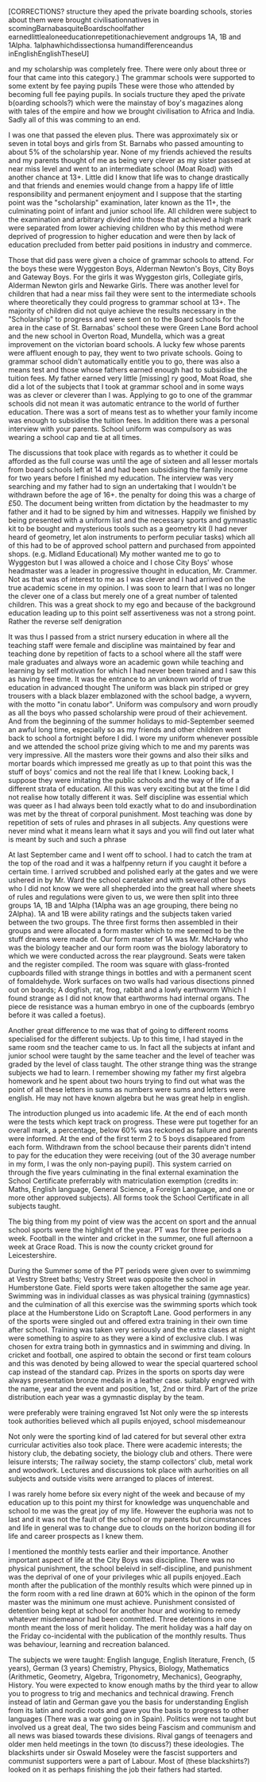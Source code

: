 [CORRECTIONS? structure they aped the private boarding schools, stories about them were brought civilisationnatives in scomingBarnabasquiteBoardschoolfather earnedlittlealoneeducationrepetitionachievement andgroups 1A, 1B and 1Alpha. 1alphawhichdissectionsa humandifferenceandus inEnglishEnglishTheseU]

and my scholarship was completely free. There were only about three or four that came into this category.) The grammar schools were supported to some extent by fee paying pupils These were those who attended by becoming full fee paying pupils. In socials tructure they aped the private b(oarding schools?) which were the mainstay of boy's magazines along with tales of the empire and how we brought civilisation to Africa and India. Sadly all of this was comming to an end.

I was one that passed the eleven plus. There was  approximately six or seven in total boys and girls from St. Barnabs who passed amounting to about 5% of the scholarship year. None of my friends achieved the results and my parents thought of me as being very clever as my sister passed at near miss level and went to an intermediate school (Moat Road) with another chance at 13+. Little did I know that life was to change drastically and that friends and enemies would change from a happy life of little responsibility and permanent enjoyment and I suppose that the starting point was the "scholarship" examination, later known as the 11+, the culminating point of infant and junior school life. All children were subject to the examination and arbitrary divided into those that achieved a high mark were separated from lower achieving  children who by this method were deprived of progression to higher education and were then by lack of education precluded from better paid positions in industry and commerce.

Those that did pass were given a choice of grammar schools to attend. For the boys these were Wyggeston Boys, Alderman Newton's Boys, City Boys and Gateway Boys. For the girls it was Wyggeston girls, Collegiate girls, Alderman Newton girls and Newarke Girls. There was another level for children that had a  near miss fail they were sent to the intermediate schools where theoretically they could progress to grammar school at 13+. The majority of children did not quiye achieve the results necessary  in the "Scholarship" to progress and were sent on to the Board schools for the area in the case of St. Barnabas' school these were Green Lane Bord achool and the new school in Overton Road, Mundella, which was a great improvement on the victorian board schools. A lucky few whose parents were affluent enough to pay, they went to two private schools. Going to grammar school didn't automatically entitle you to go, there was also a means test and those whose fathers earned enough had to subsidise the tuition fees. My father earned very little [missing] ry good, Moat Road, she did a lot of the subjects that I took at grammar school and in some ways was as clever or cleverer than I was. Applying to go to one of the grammar schools did not mean it was automatic entrance to the world of further education. There was a sort of means test as to whether your family income was enough to subsidise the tuition fees. In addition there was a personal interview with your parents. School uniform was compulsory as was wearing a school cap and tie at all times.

The discussions that took place with regards as to whether it could be afforded as the full course was until the age of sixteen and all lesser mortals from board schools left at 14 and had been subsidising the family income for two years before I finished my education. The interview was very searching and my father had to sign an undertaking that I wouldn't be withdrawn before the age of 16+. the penalty for doing this was a charge of £50. The document being written from dictation by the headmaster to my father and it had to be signed by him and witnesses. Happily we finished by being presented with a uniform list and the necessary sports and gymnastic kit to be bought and  mysterious tools such as a geometry kit (I had never heard of geometry, let alon instruments to perform peculiar tasks) which all of this had to be of approved school pattern and purchased from appointed shops. (e.g. Midland Educational)
My mother wanted me to go to Wyggeston but I was allowed a choice and I chose City Boys' whose headmaster was a leader in progressive thought in education, Mr. Crammer. Not as that was of interest to me as I was clever and I had arrived on the true academic scene in my opinion. I was soon to learn that I was no longer the clever one of a class but merely one of a great number of talented children. This was a great shock to my ego and because of the background education leading up to this point self assertiveness was not a strong point. Rather the reverse self denigration

It was thus I passed from a strict nursery education in where all the teaching staff were female and discipline was maintained by fear and teaching done by repetition of facts to a school where all the staff were male graduates and always wore an academic gown while teaching and learning by self motivation for which I had never been trained and I saw this as having free time. It was the entrance to an unknown world of true education in advanced thought The uniform was black pin striped or grey trousers with a black blazer emblazoned with the school badge, a wyvern, with the motto "in conatu labor". Uniform was compulsory and worn proudly as all the boys who passed scholarship were proud of their achievement. And from the beginning of the summer holidays to mid-September seemed an awful long time, especially so as my friends and other children went back to school a fortnight before I did. I wore my uniform whenever possible and we attended the school prize giving which to me and my parents was very impressive. All the masters wore their gowns and also their silks and mortar boards which impressed me greatly as up to that point this was the stuff of boys' comics and not the real life that I knew. 
Looking back, I suppose they were imitating the public schools and the way of life of a different strata of education. All this was very exciting but at the time I did not realise how totally different it was. Self discipline was essential which was queer as I had always been told exactly what to do and insubordination was met by the threat of corporal punishment. Most teaching was done by repetition of sets of rules and phrases in all subjects. Any questions were never mind what it means learn what it says and you will find out later what is meant by such and such a phrase

At last September came and I went off to school. I had to catch the tram at the top of the road and it was a halfpenny return if you caught it before a certain time. I arrived scrubbed and polished early  at the gates and we were ushered in by Mr. Ward the school caretaker and with several other boys who I did not know we were all shepherded into the great hall where sheets of rules and regulations were given to us, we were then split into three groups 1A, 1B and 1Alpha (1Alpha was an age grouping, there being no 2Alpha). 1A and 1B were ability ratings and the subjects taken varied between the two groups. The three first forms then assembled in their groups and were allocated a form master which to me seemed to be the stuff dreams were made of. Our form master of 1A was Mr. McHardy who was the biology teacher and our form room was the biology laboratory to which we were conducted across the rear playground. Seats were taken and the register compiled. The room was square with glass-fronted cupboards filled with strange things in bottles and with a permanent scent of fomaldehyde. Work surfaces on two walls had various disections pinned out on boards; A dogfish, rat, frog, rabbit and a lowly earthworm Which I found strange as I did not know that earthworms had internal organs. The piece de resistance was a human embryo in one of the cupboards (embryo before it was called a foetus).

Another great difference to me was that of going to different rooms specialised for the different subjects. Up to this time, I had  stayed in the same room snd the teacher came to us. In fact all the subjects at infant and junior school were taught by the same teacher and the level of teacher was graded by the level of class taught. The other strange thing was the strange subjects we had to learn. I remember showing my father my first algebra homework and he spent about two hours trying to find out what was the point of all these letters in sums as numbers were sums and letters were english. He may not have known algebra but he was great help in english.

The introduction plunged us into academic life. At the end of each month were the tests which kept track on progress. These were put together for an overall mark, a percentage, below 60% was reckoned as failure and parents were informed. At the end of the first term 2 to 5 boys disappeared from each form. Withdrawn from the school because their parents didn't intend to  pay for the education they were receiving (out of the 30 average number in my form, I was the only non-paying pupil). This system carried on through the five years culminating in the final external examination the School Certificate preferrably with matriculation exemption (credits in: Maths, English language, General Science, a Foreign Language, and one or more other approved subjects). All forms took the School Certificate in all subjects taught.

The big thing from my point  of view was the accent on sport and the annual school sports were the highlight of the year. PT was for three periods a week. Football in the winter and cricket in the summer, one full afternoon a week at Grace Road. This is now the county cricket ground for Leicestershire.

During the Summer some of the PT periods were given over to swimmimg at Vestry Street baths; Vestry Street was opposite the school in Humberstone Gate. Field sports were taken altogether the same age year. Swimming was in individual classes as was physical training (gymnastics) and the culmination of all this exercise was the swimming sports which took place at the Humberstone Lido on Scraptoft Lane. Good performers in any of the sports were singled out and offered extra training in their own time after school. Training was taken very seriously and the extra clases at night were something to aspire to as they were a kind of exclusive club. I was chosen for extra traing both in gymnastics and in swimming and diving. In cricket and football, one aspired to obtain the second or first team colours and this was denoted by being allowed to wear the special quartered school cap instead of the standard cap. Prizes in the sports on sports day were always presentation bronze medals in a leather case. suitably engrved with the name, year and the event and position, 1st, 2nd or third. Part of the prize distribution each year was a gymnastic display by the team.

were preferably
were training engraved 1st Not only were the sp interests took authorities believed which all pupils enjoyed,
school misdemeanour



Not only were the sporting kind of lad catered for but several other extra curricular activities also took place. There were academic interests; the history club, the debating society, the biology club and others. There were leisure intersts; The railway society, the stamp collectors' club, metal work and woodwork. Lectures and discussions tok place with aurhorities on all subjects and outside visits were arranged to places of interest.

I was rarely home before six every night of the week and because of my education up to this point my thirst for knowledge was unquenchable and school to me was the great joy of my life. However the euphoria was not to last and it was not the fault of the school or my parents but circumstances and life in general was to change due to clouds on the horizon boding ill for life and career prospects as I knew them.

I mentioned the monthly tests earlier and their importance. Another important aspect of life at the City Boys was discipline. There was no physical punishment, the school beleivd in self-discipline, and punishment was the deprival of one of your privileges whic all pupils  enjoyed..Each month after the publication of the monthly results which were pinned up in the form room with a red line drawn at 60% which in the opinon of the form master was the minimum one must achieve. Punishment consisted of detention being kept at school for another hour and working to remedy whatever misdemeanor had been committed. Three detentions in one month meant the loss of  merit holiday. The merit holiday was a half day on the Friday co-incidental with the publication of the monthly results. Thus was behaviour, learning and recreation balanced.

The subjects we were taught: English languge, English literature, French, (5 years), German (3 years) Chemistry, Physics, Biology, Mathematics (Arithmetic, Geometry, Algebra, Trigonometry, Mechanics), Geography, History. You were expected to know enough maths by the third year to allow you to progress to trig and mechanics and technical drawing. French instead of latin and German gave you the basis for understanding English from its latin and nordic roots and gave you the basis to progress to other languages (There was a war going on in Spain). Politics were not taught but involved us a great deal, The two sides being Fascism and communism and all news was biased towards these divisions. Rival gangs of teenagers and older men held meetings in the town (to discuss?) these ideologies. The blackshirts under sir Oswald Moseley were the fascist supporters and communist supporters were a part of Labour. Most of (these blackshirts?) looked on it as perhaps finishing the job their fathers had started.
